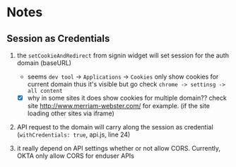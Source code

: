 # Notes

## Session as Credentials

1. the `setCookieAndRedirect` from signin widget will set session for the auth domain (baseURL)
   - seems `dev tool` -> `Applications` -> `Cookies` only show cookies for current domain thus it's visible but go check `chrome -> settinsg -> all content`
   - [X] why in some sites it does show cookies for multiple domain?? check site http://www.merriam-webster.com/ for example. (if the site loading other sites via iframe)

2. API request to the domain will carry along the session as credential (`withCredentials: true`, api.js, line 24)

3. it really depend on API settings whether or not allow CORS. Currently, OKTA only allow CORS for enduser APIs
